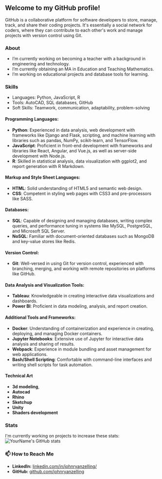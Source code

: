 ## Welcome to my GitHub profile!
GitHub is a collaborative platform for software developers to store, manage, track, and share their coding projects. It's essentially a social network for coders, where they can contribute to each other's work and manage projects with version control using Git. 

### About
-  I’m currently working on becoming a teacher with a background in engineering and technology.
-  I’m currently obtaining an MA in Education and Teaching Mathematics.
-  I’m working on educational projects and database tools for learning.

### Skills
- Languages: Python, JavaScript, R
- Tools: AutoCAD, SQL databases, GitHub
- Soft Skills: Teamwork, communication, adaptability, problem-solving

#### Programming Languages:
- **Python**: Experienced in data analysis, web development with frameworks like Django and Flask, scripting, and machine learning with libraries such as pandas, NumPy, scikit-learn, and TensorFlow.
- **JavaScript**: Proficient in front-end development with frameworks and libraries like React, Angular, and Vue.js, as well as server-side development with Node.js.
- **R**: Skilled in statistical analysis, data visualization with ggplot2, and report generation with R Markdown.

#### Markup and Style Sheet Languages:
- **HTML**: Solid understanding of HTML5 and semantic web design.
- **CSS**: Competent in styling web pages with CSS3 and pre-processors like SASS.

#### Databases:
- **SQL**: Capable of designing and managing databases, writing complex queries, and performance tuning in systems like MySQL, PostgreSQL, and Microsoft SQL Server.
- **NoSQL**: Familiar with document-oriented databases such as MongoDB and key-value stores like Redis.

#### Version Control:
- **Git**: Well-versed in using Git for version control, experienced with branching, merging, and working with remote repositories on platforms like GitHub.

#### Data Analysis and Visualization Tools:
- **Tableau**: Knowledgeable in creating interactive data visualizations and dashboards.
- **Power BI**: Proficient in data modeling, analysis, and report creation.

#### Additional Tools and Frameworks:
- **Docker**: Understanding of containerization and experience in creating, deploying, and managing Docker containers.
- **Jupyter Notebooks**: Extensive use of Jupyter for interactive data analysis and sharing of results.
- **Webpack**: Experience in module bundling and asset management for web applications.
- **Bash/Shell Scripting**: Comfortable with command-line interfaces and writing shell scripts for task automation.

#### Technical Art
- **3d modeling**,
- **Autocad**
- **Rhino**
- **Sketchup**
- **Unity**
- **Shaders development**


### Stats
I'm currently working on projects to increase these stats: 
![YourName's GitHub stats](https://github-readme-stats.vercel.app/api?username=yourusername&show_icons=true&theme=radical)

<!-- ### 📚 My Latest Blog Posts -->
<!-- Section coming soon -->
<!-- BLOG-POST-LIST:START -->
<!-- - [How to Transition Careers Successfully](#) -->
<!-- - [The Importance of Practical Learning in Education](#) -->
<!-- BLOG-POST-LIST:END -->

### 📫 How to Reach Me
- **LinkedIn:** [linkedin.com/in/johnryanzelling/](https://www.linkedin.com/in/johnryanzelling/)
- **GitHub:** [github.com/johnryanzelling](https://github.com/johnryanzelling)
